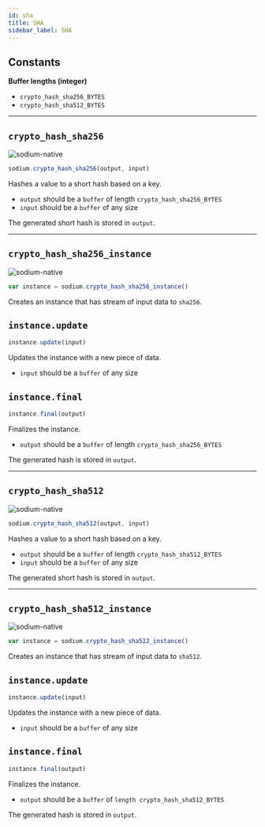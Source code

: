 ```yaml
---
id: sha
title: SHA
sidebar_label: SHA
---
```


## Constants
**Buffer lengths (integer)**
* `crypto_hash_sha256_BYTES`
* `crypto_hash_sha512_BYTES`

***
## `crypto_hash_sha256`
![sodium-native][node]
``` js
sodium.crypto_hash_sha256(output, input)
```
Hashes a value to a short hash based on a key.
* `output` should be a `buffer` of length `crypto_hash_sha256_BYTES`
* `input` should be a `buffer` of any size

The generated short hash is stored in `output`.
***
## `crypto_hash_sha256_instance`
![sodium-native][node]
``` js
var instance = sodium.crypto_hash_sha256_instance()
```
Creates an instance that has stream of input data to `sha256`.

## `instance.update`
``` js
instance.update(input)
```
Updates the instance with a new piece of data.
* `input` should be a `buffer` of any size

## `instance.final`
``` js
instance.final(output)
```
Finalizes the instance.
* `output` should be a `buffer` of length `crypto_hash_sha256_BYTES`

The generated hash is stored in `output`.
***
## `crypto_hash_sha512`
![sodium-native][node]
``` js
sodium.crypto_hash_sha512(output, input)
```
Hashes a value to a short hash based on a key.
* `output` should be a `buffer` of length `crypto_hash_sha512_BYTES`
* `input` should be a `buffer` of any size

The generated short hash is stored in `output`.
***
## `crypto_hash_sha512_instance`
![sodium-native][node]
``` js
var instance = sodium.crypto_hash_sha512_instance()
```
Creates an instance that has stream of input data to `sha512`.

## `instance.update`
``` js
instance.update(input)
```
Updates the instance with a new piece of data.
* `input` should be a `buffer` of any size

## `instance.final`
``` js
instance.final(output)
```
Finalizes the instance.
* `output` should be a `buffer` of `length crypto_hash_sha512_BYTES`

The generated hash is stored in `output`.


[js]: /docusaurus/img/icon_js.svg
[node]: /docusaurus/img/nodejs-icon.svg